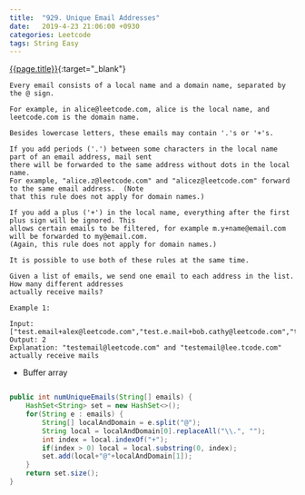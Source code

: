 ```yaml
---
title:  "929. Unique Email Addresses"
date:   2019-4-23 21:06:00 +0930
categories: Leetcode
tags: String Easy
---
```


[{{page.title}}](https://leetcode.com/problems/unique-email-addresses/){:target="_blank"}

    Every email consists of a local name and a domain name, separated by the @ sign.

    For example, in alice@leetcode.com, alice is the local name, and leetcode.com is the domain name.

    Besides lowercase letters, these emails may contain '.'s or '+'s.

    If you add periods ('.') between some characters in the local name part of an email address, mail sent
    there will be forwarded to the same address without dots in the local name.
    For example, "alice.z@leetcode.com" and "alicez@leetcode.com" forward to the same email address.  (Note
    that this rule does not apply for domain names.)

    If you add a plus ('+') in the local name, everything after the first plus sign will be ignored. This
    allows certain emails to be filtered, for example m.y+name@email.com will be forwarded to my@email.com.
    (Again, this rule does not apply for domain names.)

    It is possible to use both of these rules at the same time.

    Given a list of emails, we send one email to each address in the list.  How many different addresses
    actually receive mails?

    Example 1:

    Input: ["test.email+alex@leetcode.com","test.e.mail+bob.cathy@leetcode.com","testemail+david@lee.tcode.com"]
    Output: 2
    Explanation: "testemail@leetcode.com" and "testemail@lee.tcode.com" actually receive mails


* Buffer array

```java

public int numUniqueEmails(String[] emails) {
    HashSet<String> set = new HashSet<>();
    for(String e : emails) {
        String[] localAndDomain = e.split("@");
        String local = localAndDomain[0].replaceAll("\\.", "");
        int index = local.indexOf("+");
        if(index > 0) local = local.substring(0, index);
        set.add(local+"@"+localAndDomain[1]);
    }
    return set.size();
}
```
